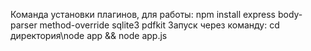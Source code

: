 Команда установки плагинов, для работы: npm install express body-parser method-override sqlite3 pdfkit
Запуск через команду: cd директория\node app && node app.js
